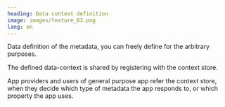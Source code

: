 ```yaml
---
heading: Data context definition
image: images/feature_03.png
lang: en
---
```

Data definition of the metadata, you can freely define for the arbitrary purposes.

The defined data-context is shared by registering with the context store.

App providers and users of general purpose app refer the context store, when they decide which type of metadata the app responds to, or which property the app uses.